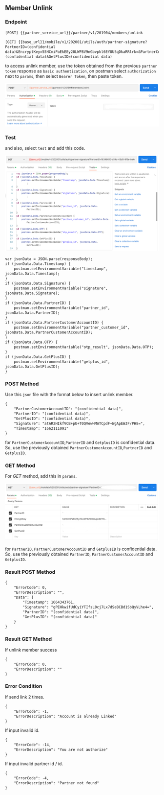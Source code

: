 ## Member Unlink

### Endpoint
````
[POST] {{partner_service_url}}/partner/v1/201904/members/unlink
````
````
[GET] {{base_url}}/mobile/v1/202001/utils/auth/partner-signature?PartnerID=(confidential data)&EncryptKey=55HCmiPaEkEEy20LWP8V9nGbvpkl6EY8USqDkaRRlrk=&PartnerCustomerAccountID=(confidential data)&GetPlusID=(confidential data)
````
to access unlink member, use the token obtained from the previous ``partner token`` response as ``basic authentication``, on postman select ``authorization`` next to ``params``, then select ``Bearer Token``, then paste token.

![bearertoken_memberunlink](img/token-memberunlink.png)

### Test
and also, select ``test`` and add this code.

![testmemberunlink](img/testmemberunlink.png)

````
var jsonData = JSON.parse(responseBody);
if (jsonData.Data.Timestamp) {
    postman.setEnvironmentVariable("timestamp", jsonData.Data.Timestamp);
}
if (jsonData.Data.Signature) {
    postman.setEnvironmentVariable("signature", jsonData.Data.Signature);
}
if (jsonData.Data.PartnerID) {
    postman.setEnvironmentVariable("partner_id", jsonData.Data.PartnerID);
}
if (jsonData.Data.PartnerCustomerAccountID) {
    postman.setEnvironmentVariable("partner_customer_id", jsonData.Data.PartnerCustomerAccountID);
}
if (jsonData.Data.OTP) {
    postman.setEnvironmentVariable("otp_result", jsonData.Data.OTP);
}
if (jsonData.Data.GetPlusID) {
    postman.setEnvironmentVariable("getplus_id", jsonData.Data.GetPlusID);
}
````

### POST Method
Use this ``json`` file with the format below to insert unlink member.
````
{
    "PartnerCustomerAccountID": "(confidential data)",
    "PartnerID": "(confidential data)",
    "GetPlusID": "(confidential data)",
    "Signature": "atAR2HIkfVCB+pU+T0QVewHMATCpdF+WgApEWJF/PH8=",
    "Timestamp": "1662111091"
}
````
for `PartnerCustomerAccountID`,`PartnerID` and `GetplusID` is confidential data. So, use the previously obtained `PartnerCustomerAccountID`,`PartnerID` and `GetplusID`.

### GET Method
For *GET* method, add this in ``params``.

![getmemberunlink](img/getmemberunlink.png)

for `PartnerID`, `PartnerCustomerAccountID` and `GetplusID` is confidential data. So, use the previously obtained `PartnerID`, `PartnerCustomerAccountID` and `GetplusID`.

### Result POST Method
````
{
    "ErrorCode": 0,
    "ErrorDescription": "",
    "Data": {
        "Timestamp": 1664343761,
        "Signature": "gPEHkwifUdCyiYTIfsL0cj7Lx7dSeBCBd1SbQyVLhe4=",
        "PartnerID": "(confidential data)",
        "GetPlusID": "(confidential data)"
    }
}
````
### Result GET Method
If unlink member success
````
{
    "ErrorCode": 0,
    "ErrorDescription": ""
}
````
### Error Condition
If send link 2 times.
````
{
    "ErrorCode": -1,
    "ErrorDescription": "Account is already Linked"
}
````
If input invalid id.
````
{
    "ErrorCode": -14,
    "ErrorDescription": "You are not authorize"
}
````
If input invalid partner id / id.
````
{
    "ErrorCode": -4,
    "ErrorDescription": "Partner not found"
}
````
